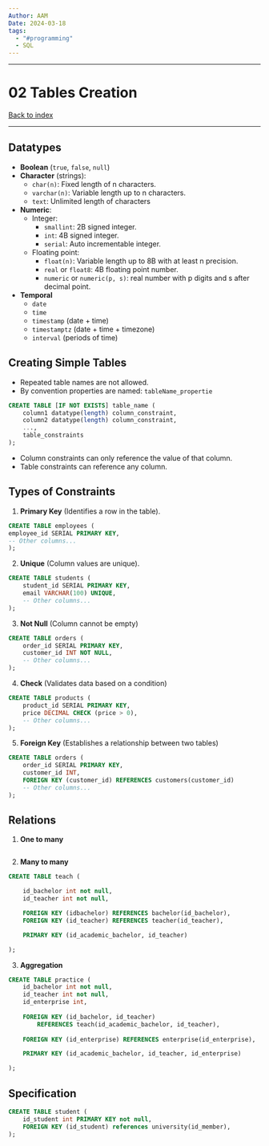 ```yaml
---
Author: AAM
Date: 2024-03-18
tags:
  - "#programming"
  - SQL
---
```


---
# 02 Tables Creation

[Back to index](../../DATABASES.md)

---

## Datatypes

- **Boolean** (`true`, `false`, `null`)
- **Character** (strings):
	- `char(n)`: Fixed length of n characters.
	- `varchar(n)`: Variable length up to n characters.
	- `text`: Unlimited length of characters
- **Numeric**:
	- Integer:
		- `smallint`: 2B signed integer.
		- `int`: 4B signed integer.
		- `serial`: Auto incrementable integer.
	- Floating point:
		- `float(n)`: Variable length up to 8B with at least n precision.
		- `real` or `float8`: 4B floating point number.
		- `numeric` or `numeric(p, s)`: real number with p digits and s after decimal point.
- **Temporal**
	- `date`
	- `time`
	- `timestamp` (date + time)
	- `timestamptz` (date + time + timezone)
	- `interval` (periods of time)

## Creating Simple Tables

- Repeated table names are not allowed.
- By convention properties are named: `tableName_propertie`

```sql
CREATE TABLE [IF NOT EXISTS] table_name (
    column1 datatype(length) column_constraint,
    column2 datatype(length) column_constraint,
    ...,
    table_constraints
);
```

- Column constraints can only reference the value of that column.
- Table constraints can reference any column.
## Types of Constraints

1. **Primary Key** (Identifies a row in the table).
```sql
CREATE TABLE employees (
employee_id SERIAL PRIMARY KEY,
-- Other columns...
);
```

2. **Unique** (Column values are unique).
```sql
CREATE TABLE students (
	student_id SERIAL PRIMARY KEY,
	email VARCHAR(100) UNIQUE,
	-- Other columns...
);
```

3. **Not Null** (Column cannot  be empty)
```sql
CREATE TABLE orders (
	order_id SERIAL PRIMARY KEY,
	customer_id INT NOT NULL,
	-- Other columns...
);
```

4. **Check** (Validates data based on a condition)
```sql
CREATE TABLE products (
	product_id SERIAL PRIMARY KEY,
	price DECIMAL CHECK (price > 0),
	-- Other columns...
);
```

5. **Foreign Key** (Establishes a relationship between two tables)
```sql
CREATE TABLE orders (
	order_id SERIAL PRIMARY KEY,
	customer_id INT,
	FOREIGN KEY (customer_id) REFERENCES customers(customer_id)
	-- Other columns...
);
```


## Relations

1. **One to many**
```sql

```
2. **Many to many**
```sql
CREATE TABLE teach (

    id_bachelor int not null,
    id_teacher int not null,

    FOREIGN KEY (idbachelor) REFERENCES bachelor(id_bachelor),
	FOREIGN KEY (id_teacher) REFERENCES teacher(id_teacher),

    PRIMARY KEY (id_academic_bachelor, id_teacher)

);
```
3. **Aggregation**
```sql
CREATE TABLE practice (
    id_bachelor int not null,
    id_teacher int not null,
    id_enterprise int,
    
    FOREIGN KEY (id_bachelor, id_teacher)
	    REFERENCES teach(id_academic_bachelor, id_teacher),
	    
    FOREIGN KEY (id_enterprise) REFERENCES enterprise(id_enterprise),

    PRIMARY KEY (id_academic_bachelor, id_teacher, id_enterprise)

);
```

## Specification

```SQL
CREATE TABLE student (
    id_student int PRIMARY KEY not null,
    FOREIGN KEY (id_student) references university(id_member),
);
```